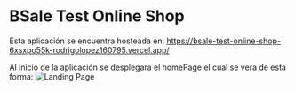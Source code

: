 # BSale Test Online Shop

Esta aplicación se encuentra hosteada en: https://bsale-test-online-shop-6xsxpo55k-rodrigolopez160795.vercel.app/

Al inicio de la aplicación se desplegara el homePage el cual se vera de esta forma:
![Landing Page]()
